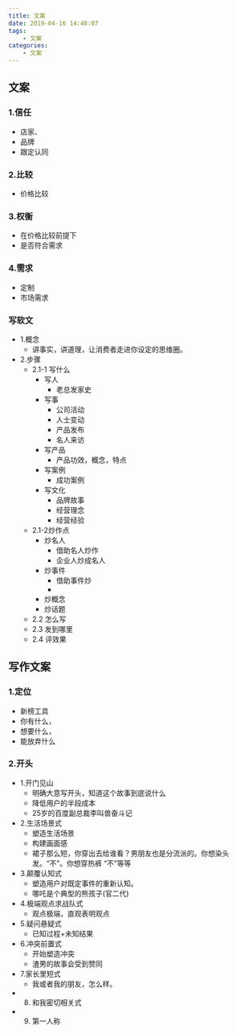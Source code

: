 ```yaml
---
title: 文案
date: 2019-04-16 14:48:07
tags:
    - 文案
categories:
    - 文案
---
```

## 文案

### 1.信任
- 店家、
- 品牌
- 跟定认同
### 2.比较
- 价格比较
### 3.权衡
- 在价格比较前提下
- 是否符合需求
### 4.需求
- 定制
- 市场需求
### 写软文
- 1.概念
    - 讲事实，讲道理，让消费者走进你设定的思维圈。
- 2.步骤
    - 2.1-1 写什么
        - 写人
            - 老总发家史
        - 写事
            - 公司活动
            - 人士变动
            - 产品发布
            - 名人来访
        - 写产品
            - 产品功效，概念，特点
        - 写案例
            - 成功案例
        - 写文化
            - 品牌故事
            - 经营理念
            - 经营经验
    - 2.1-2炒作点
        - 炒名人
            - 借助名人炒作
            - 企业人炒成名人
        - 炒事件
            - 借助事件炒
            - 
        - 炒概念
        - 炒话题
    - 2.2 怎么写
    - 2.3 发到哪里
    - 2.4 评效果
## 写作文案
### 1.定位
- 新榜工具
- 你有什么，
- 想要什么，
- 能放弃什么
### 2.开头
- 1.开门见山
    - 明确大意写开头，知道这个故事到底说什么
    - 降低用户的半段成本
    - 25岁的百度副总裁李叫兽奋斗记
- 2.生活场景式
    - 塑造生活场景
    - 构建画面感
    - 裙子那么短，你穿出去给谁看？男朋友也是分流派的。你想染头发。“不”。你想穿热裤
“不”等等
- 3.颠覆认知式
    - 塑造用户对既定事件的重新认知。
    - 哪吒是个典型的熊孩子(官二代)
- 4.极端观点求战队式
    - 观点极端，直观表明观点
- 5.疑问悬疑式
    - 已知过程+未知结果
- 6.冲突前置式
    - 开始塑造冲突
    - 渣男的故事会受到赞同
- 7.家长里短式
    - 我或者我的朋友，怎么样。
- 8. 和我密切相关式
- 9. 第一人称
